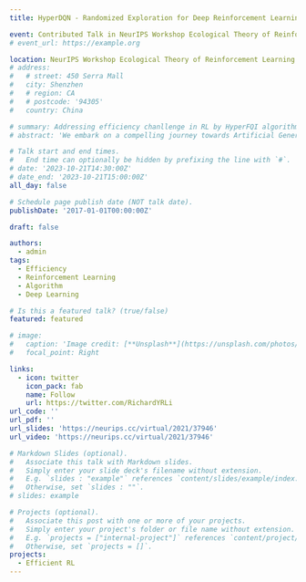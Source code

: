 ```yaml
---
title: HyperDQN - Randomized Exploration for Deep Reinforcement Learning

event: Contributed Talk in NeurIPS Workshop Ecological Theory of Reinforcement Learning, Dec. 14, 2021
# event_url: https://example.org

location: NeurIPS Workshop Ecological Theory of Reinforcement Learning
# address:
#   # street: 450 Serra Mall
#   city: Shenzhen
#   # region: CA
#   # postcode: '94305'
#   country: China

# summary: Addressing efficiency chanllenge in RL by HyperFQI algorithm 
# abstract: 'We embark on a compelling journey towards Artificial General Intelligence (AGI) and emphasize its profound impact on humanity. We begin by defining AGI and its transformative potential, underlining the central role of Reinforcement Learning (RL) in achieving this aspiration. We explore the real-world applications of RL, from plasma control to ChatGPT, shedding light on the pressing need for efficient RL algorithms. Enter HyperFQI, an innovative solution to RL efficiency challenges we developed, boasting generality and scalability. Witness its remarkable efficiency in benchmark results, particularly in Atari video games. Discover the practical integration of HyperFQI, adapting seamlessly into existing RL frameworks. Delve into the theoretical guarantees of HyperFQI in tabular settings, featuring rigorous mathematical probability tools we developed. This presentation bridges theory and practice, elucidating HyperFQI’s pivotal role in the expedition toward AGI, with a direct impact on realizing AGI’s potential for the betterment of humanity. The talk concludes by underscoring the transformative potential of efficient RL agents and their promise for the future of AGI and, indeed, humanity.'

# Talk start and end times.
#   End time can optionally be hidden by prefixing the line with `#`.
# date: '2023-10-21T14:30:00Z'
# date_end: '2023-10-21T15:00:00Z'
all_day: false

# Schedule page publish date (NOT talk date).
publishDate: '2017-01-01T00:00:00Z'

draft: false

authors:
  - admin
tags:
  - Efficiency
  - Reinforcement Learning
  - Algorithm
  - Deep Learning

# Is this a featured talk? (true/false)
featured: featured

# image:
#   caption: 'Image credit: [**Unsplash**](https://unsplash.com/photos/bzdhc5b3Bxs)'
#   focal_point: Right

links:
  - icon: twitter
    icon_pack: fab
    name: Follow
    url: https://twitter.com/RichardYRLi
url_code: ''
url_pdf: ''
url_slides: 'https://neurips.cc/virtual/2021/37946'
url_video: 'https://neurips.cc/virtual/2021/37946'

# Markdown Slides (optional).
#   Associate this talk with Markdown slides.
#   Simply enter your slide deck's filename without extension.
#   E.g. `slides : "example"` references `content/slides/example/index.md`.
#   Otherwise, set `slides : ""`.
# slides: example

# Projects (optional).
#   Associate this post with one or more of your projects.
#   Simply enter your project's folder or file name without extension.
#   E.g. `projects = ["internal-project"]` references `content/project/deep-learning/index.md`.
#   Otherwise, set `projects = []`.
projects:
  - Efficient RL
---
```

<!-- 
We embark on a compelling journey towards Artificial General Intelligence (AGI) and emphasize its profound impact on humanity. We begin by defining AGI and its transformative potential, underlining the central role of Reinforcement Learning (RL) in achieving this aspiration. We explore the real-world applications of RL, from plasma control to ChatGPT, shedding light on the pressing need for efficient RL algorithms. Enter HyperFQI, an innovative solution to RL efficiency challenges we developed, boasting generality and scalability. Witness its remarkable efficiency in benchmark results, particularly in Atari video games. Discover the practical integration of HyperFQI, adapting seamlessly into existing RL frameworks. Delve into the theoretical guarantees of HyperFQI in tabular settings, featuring rigorous mathematical probability tools we developed. This presentation bridges theory and practice, elucidating HyperFQI’s pivotal role in the expedition toward AGI, with a direct impact on realizing AGI’s potential for the betterment of humanity. The talk concludes by underscoring the transformative potential of efficient RL agents and their promise for the future of AGI and, indeed, humanity. -->

<!-- 
{{% callout note %}}
Click on the **Slides** button above to view the built-in slides feature.
{{% /callout %}}

Slides can be added in a few ways:

- **Create** slides using Hugo Blox Builder's [_Slides_](https://docs.hugoblox.com/reference/content-types/) feature and link using `slides` parameter in the front matter of the talk file
- **Upload** an existing slide deck to `static/` and link using `url_slides` parameter in the front matter of the talk file
- **Embed** your slides (e.g. Google Slides) or presentation video on this page using [shortcodes](https://docs.hugoblox.com/reference/markdown/).

Further event details, including [page elements](https://docs.hugoblox.com/reference/markdown/) such as image galleries, can be added to the body of this page. -->